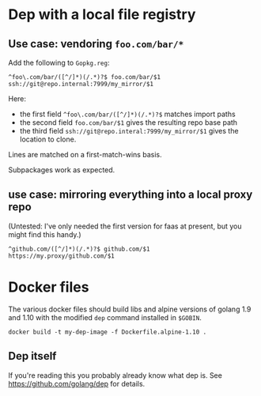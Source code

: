 # Dep with a local file registry

## Use case: vendoring `foo.com/bar/*`

Add the following to `Gopkg.reg`:

```
^foo\.com/bar/([^/]*)(/.*)?$ foo.com/bar/$1 ssh://git@repo.internal:7999/my_mirror/$1
```

Here:

- the first field `^foo\.com/bar/([^/]*)(/.*)?$` matches import paths
- the second field `foo.com/bar/$1` gives the resulting repo base path
- the third field `ssh://git@repo.interal:7999/my_mirror/$1` gives the location to clone.

Lines are matched on a first-match-wins basis.

Subpackages work as expected.

## use case: mirroring everything into a local proxy repo

(Untested: I've only needed the first version for faas at present, but you might find this handy.)

```
^github.com/([^/]*)(/.*)?$ github.com/$1 https://my.proxy/github.com/$1
```

# Docker files

The various docker files should build libs and alpine versions of golang 1.9 and 1.10 with the modified
`dep` command installed in `$GOBIN`.

    docker build -t my-dep-image -f Dockerfile.alpine-1.10 .



## Dep itself

If you're reading this you probably already know what dep is. See https://github.com/golang/dep for details.
